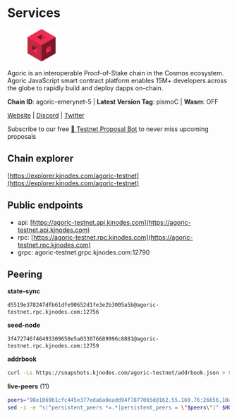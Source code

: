 # Services

<figure><img src="https://raw.githubusercontent.com/kj89/cosmos-images/main/logos/agoric.png" alt=""><figcaption></figcaption></figure>

Agoric is an interoperable Proof-of-Stake chain in the Cosmos ecosystem.  Agoric JavaScript smart contract platform enables 15M+ developers across the  globe to rapidly build and deploy dapps on-chain.

**Chain ID**: agoric-emerynet-5 | **Latest Version Tag**: pismoC | **Wasm**: OFF

[Website](https://agoric.com) | [Discord](https://discord.com/invite/qDW8DRes4s) | [Twitter](https://twitter.com/agoric)



Subscribe to our free [🤖 Testnet Proposal Bot](https://t.me/kjnodes_testnet_proposal_bot) to never miss upcoming proposals


## Chain explorer
[https://explorer.kjnodes.com/agoric-testnet](https://explorer.kjnodes.com/agoric-testnet)

## Public endpoints

* api: [https://agoric-testnet.api.kjnodes.com](https://agoric-testnet.api.kjnodes.com)
* rpc: [https://agoric-testnet.rpc.kjnodes.com](https://agoric-testnet.rpc.kjnodes.com)
* grpc: agoric-testnet.grpc.kjnodes.com:12790

## Peering

**state-sync**

```text
d5519e378247dfb61dfe90652d1fe3e2b3005a5b@agoric-testnet.rpc.kjnodes.com:12756
```

**seed-node**

```text
3f472746f46493309650e5a033076689996c8881@agoric-testnet.rpc.kjnodes.com:12759
```

**addrbook**
```bash
curl -Ls https://snapshots.kjnodes.com/agoric-testnet/addrbook.json > $HOME/.agoric/config/addrbook.json
```

**live-peers** (11)
```bash
peers="98e1069b1cfc445e377eda6a0eadd94f7877065d@162.55.169.76:26656,10a8ca83f9bf26d4d86a849b1576a5ea2d50dc76@57.128.86.7:26656,b7a728cbf102ff45dca7d9dc5b433408e240649f@65.109.23.114:14456,70ac007461e0d912aeba6eda56ac3fed7d3087f8@135.181.85.31:26656,4dee5e4456307469d037c35eb0157f1f252b3f99@135.181.35.255:26656,d5519e378247dfb61dfe90652d1fe3e2b3005a5b@65.109.68.190:12756,b74a421ccb5b9928a6a1a158c26189f18319c344@65.108.226.183:14456,33b1734490b9fbbb18aef821d9e023efe99366bc@84.85.89.213:26656,029b9018489d618e4368e9af34599e07a9fc07c9@34.67.193.183:26656,9853ad6e5a8db4bf4201d90f5f4d049baf32833e@54.209.171.126:26656,980583e1dfd16988b6fdb22dd733f3260c535e45@192.241.137.132:26656"
sed -i -e "s|^persistent_peers *=.*|persistent_peers = \"$peers\"|" $HOME/.agoric/config/config.toml
```
